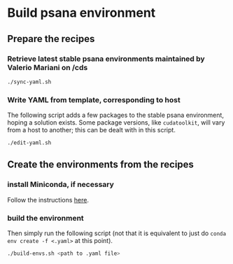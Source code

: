 # Build psana environment

## Prepare the recipes

### Retrieve latest stable psana environments maintained by Valerio Mariani on /cds
```bash
./sync-yaml.sh
```

### Write YAML from template, corresponding to host
The following script adds a few packages to the stable psana environment, hoping a solution exists. Some package versions, like `cudatoolkit`, will vary from a host to another; this can be dealt with in this script.
```bash
./edit-yaml.sh
```

## Create the environments from the recipes

### install Miniconda, if necessary

Follow the instructions [here](https://docs.conda.io/en/latest/miniconda.html).

### build the environment

Then simply run the following script (not that it is equivalent to just do `conda env create -f <.yaml>` at this point).
```bash
./build-envs.sh <path to .yaml file>
```


